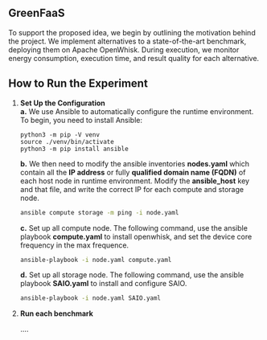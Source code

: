 ## GreenFaaS

To support the proposed idea, we begin by outlining the motivation behind the project. We implement alternatives to a state-of-the-art benchmark, deploying them on Apache OpenWhisk. During execution, we monitor energy consumption, execution time, and result quality for each alternative.

## How to Run the Experiment

1. **Set Up the Configuration**  
      **a.** We use Ansible to automatically configure the runtime environment. To begin, you need to install Ansible:

   ```shell
   python3 -m pip -V venv
   source ./venv/bin/activate
   python3 -m pip install ansible
   ```

      **b.** We then need to modify the ansible inventories **nodes.yaml** which contain all the  **IP address** or fully **qualified domain name (FQDN)** of each host node in runtime environment. Modify the **ansible_host** key and that file, and write the correct IP for each compute and storage node. 
 
   ```bash
   ansible compute storage -m ping -i node.yaml
   ```

      **c.** Set up all  compute node. The following command, use the ansible playbook **compute.yaml**  to install openwhisk, and set the device core frequency in the max frequence. 

   ```bash
   ansible-playbook -i node.yaml compute.yaml
   ```

      **d.** Set up all storage node. The following command, use the ansible playbook **SAIO.yaml**  to install and configure SAIO. 

   ```bash
   ansible-playbook -i node.yaml SAIO.yaml
   ```

 

2. **Run each benchmark**  

   ....